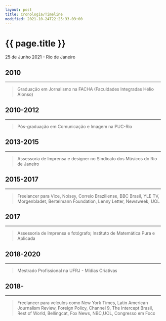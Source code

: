 ```yaml
---
layout: post
title: Cronologia/Timeline
modified: 2021-10-24T22:25:33-03:00
---
```


{{ page.title }}
================

<p class="meta">25 de Junho 2021 - Rio de Janeiro</p>

## **2010**
* * *
> Graduação em Jornalismo na FACHA (Faculdades Integradas Hélio Alonso)

## **2010-2012**
* * *
> Pós-graduação em Comunicação e Imagem na PUC-Rio

## **2013-2015**
* * *

> Assessoria de Imprensa e designer no Sindicato dos Músicos do Rio de Janeiro

## **2015-2017**
* * *
> Freelancer para Vice, Noisey, Correio Braziliense, BBC Brasil, YLE TV, Morgenbladet, Bertelmann Foundation, Lenny Letter, Newsweek, UOL

## **2017**
* * *
> Assessoria de Imprensa e fotógrafo; Instituto de Matemática Pura e Aplicada

## **2018-2020**
* * *
> Mestrado Profissional na UFRJ - Mídias Criativas

## **2018-**
* * *
> Freelancer para veículos como New York Times, Latin American Journalism Review, Foreign Policy, Channel 9, The Intercept Brasil, Rest of World, Bellingcat, Fox News, NBC,UOL, Congresso em Foco
